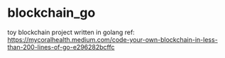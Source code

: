 # blockchain_go
toy blockchain project written in golang
ref: https://mycoralhealth.medium.com/code-your-own-blockchain-in-less-than-200-lines-of-go-e296282bcffc
